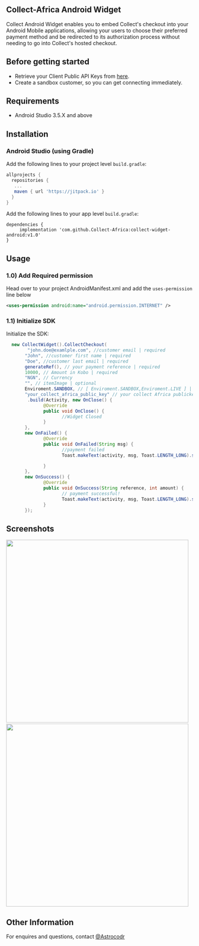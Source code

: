 
## Collect-Africa Android Widget

Collect Android Widget enables you to embed Collect's checkout into your Android Mobile applications, allowing your users to choose their preferred payment method and be redirected to its authorization process without needing to go into Collect's hosted checkout.

## Before getting started


- Retrieve your Client Public API Keys from  [here](https://app.collect.africa).
- Create a sandbox customer, so you can get connecting immediately.


## Requirements
- Android Studio 3.5.X and above

## Installation

### Android Studio (using Gradle)
Add the following lines to your project level `build.gradle`:
```gradle
allprojects {
  repositories {
   ...
   maven { url 'https://jitpack.io' }
  }
}
```
Add the following lines to your app level `build.gradle`:
```
dependencies {
     implementation 'com.github.Collect-Africa:collect-widget-android:v1.0'
}
```

## Usage

### 1.0) Add Required permission

Head over to  your project  AndroidManifest.xml and add the `uses-permission` line below

```xml
<uses-permission android:name="android.permission.INTERNET" />
```

### 1.1) Initialize SDK

Initialize the SDK:

```java
  new CollectWidget().CollectCheckout(
        "john.doe@examlple.com", //customer email | required
       "John", //customer first name | required
       "Doe", //customer last email | required
       generateRef(), // your payment reference | required
       10000, // Amount in Kobo | required
       "NGN", // Currency 
       "", // itemImage | optional
       Enviroment.SANDBOX, // [ Enviroment.SANDBOX,Enviroment.LIVE ] | required
       "your_collect_africa_public_key" // your collect Africa publickey )
        .build(Activity, new OnClose() {
              @Override
              public void OnClose() {
                     //Widget Closed
              }
       },
       new OnFailed() {
              @Override
              public void OnFailed(String msg) {
                     //payment failed
                     Toast.makeText(activity, msg, Toast.LENGTH_LONG).show();

              }
       },
       new OnSuccess() {
              @Override
              public void OnSuccess(String reference, int amount) {
                     // payment successful!
                     Toast.makeText(activity, msg, Toast.LENGTH_LONG).show();
              }
       });
```


## Screenshots
<img src="https://github.com/alome007/Collect-Widget-Android/blob/main/app/screen_short_1.png" width="auto" height="492">&nbsp;&nbsp;
<img src="https://github.com/alome007/Collect-Widget-Android/blob/main/app/screen_short_2.png" width="auto" height="492">

## Other Information
For enquires and questions, contact
[@Astrocodr](https://github.com/alome007/)

